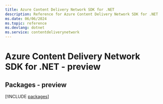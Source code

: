 ```yaml
---
title: Azure Content Delivery Network SDK for .NET
description: Reference for Azure Content Delivery Network SDK for .NET
ms.date: 06/06/2024
ms.topic: reference
ms.devlang: dotnet
ms.service: contentdeliverynetwork
---
```

# Azure Content Delivery Network SDK for .NET - preview
## Packages - preview
[!INCLUDE [packages](content-delivery-network-index.md)]